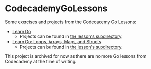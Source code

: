 # CodecademyGoLessons

Some exercises and projects from the Codecademy Go Lessons:

- [Learn Go](https://www.codecademy.com/learn/learn-go)
  - Projects can be found in [the lesson's subdirectory](./_learn_go).
- [Learn Go: Loops, Arrays, Maps, and Structs](https://www.codecademy.com/learn/learn-go-loops-arrays-maps-and-structs)
  - Projects can be found in [the lesson's subdirectory](./_learn_go_-_loops_arrays_maps_and_structs).

This project is archived for now as there are no more Go lessons from Codecademy at the time of writing.
